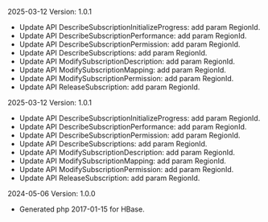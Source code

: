 2025-03-12 Version: 1.0.1
- Update API DescribeSubscriptionInitializeProgress: add param RegionId.
- Update API DescribeSubscriptionPerformance: add param RegionId.
- Update API DescribeSubscriptionPermission: add param RegionId.
- Update API DescribeSubscriptions: add param RegionId.
- Update API ModifySubscriptionDescription: add param RegionId.
- Update API ModifySubscriptionMapping: add param RegionId.
- Update API ModifySubscriptionPermission: add param RegionId.
- Update API ReleaseSubscription: add param RegionId.


2025-03-12 Version: 1.0.1
- Update API DescribeSubscriptionInitializeProgress: add param RegionId.
- Update API DescribeSubscriptionPerformance: add param RegionId.
- Update API DescribeSubscriptionPermission: add param RegionId.
- Update API DescribeSubscriptions: add param RegionId.
- Update API ModifySubscriptionDescription: add param RegionId.
- Update API ModifySubscriptionMapping: add param RegionId.
- Update API ModifySubscriptionPermission: add param RegionId.
- Update API ReleaseSubscription: add param RegionId.


2024-05-06 Version: 1.0.0
- Generated php 2017-01-15 for HBase.

